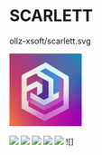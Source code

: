 # SCARLETT
ollz-xsoft/scarlett.svg

![](https://github.com/ollz-xsoft/scarlett/raw/main/cdn/logo-128x128.jpg)

![](https://img.shields.io/github/stars/ollz-xsoft/scarlett.svg) ![](https://img.shields.io/github/forks/ollz-xsoft/scarlett.svg) ![](https://img.shields.io/github/tag/ollz-xsoft/scarlett.svg) ![](https://img.shields.io/github/release/ollz-xsoft/scarlett.svg) ![](https://img.shields.io/github/issues/ollz-xsoft/scarlett.svg) ![]
